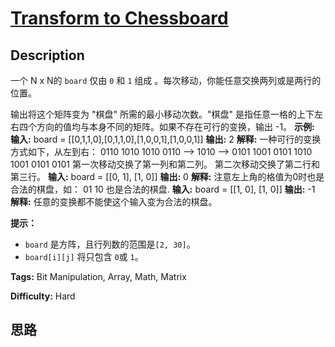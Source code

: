 # [Transform to Chessboard][title]

## Description

一个 N x N的 `board` 仅由 `0` 和 `1` 组成 。每次移动，你能任意交换两列或是两行的位置。

输出将这个矩阵变为 "棋盘" 所需的最小移动次数。"棋盘" 是指任意一格的上下左右四个方向的值均与本身不同的矩阵。如果不存在可行的变换，输出 -1。
            **示例:**    **输入:** board = [[0,1,1,0],[0,1,1,0],[1,0,0,1],[1,0,0,1]]    **输出:** 2    **解释:**    一种可行的变换方式如下，从左到右：        0110     1010     1010    0110 --> 1010 --> 0101    1001     0101     1010    1001     0101     0101        第一次移动交换了第一列和第二列。    第二次移动交换了第二行和第三行。            **输入:** board = [[0, 1], [1, 0]]    **输出:** 0    **解释:**    注意左上角的格值为0时也是合法的棋盘，如：        01    10        也是合法的棋盘.        **输入:** board = [[1, 0], [1, 0]]    **输出:** -1    **解释:**    任意的变换都不能使这个输入变为合法的棋盘。    



**提示：**

  * `board` 是方阵，且行列数的范围是`[2, 30]`。
  * `board[i][j]` 将只包含 `0`或 `1`。


**Tags:** Bit Manipulation, Array, Math, Matrix

**Difficulty:** Hard

## 思路

[title]: https://leetcode-cn.com/problems/transform-to-chessboard
